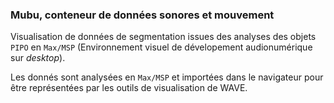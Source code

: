 ### Mubu, conteneur de données sonores et mouvement

Visualisation de données de segmentation issues des analyses des objets `PIPO` en `Max/MSP` (Environnement visuel de dévelopement audionumérique sur _desktop_).

Les donnés sont analysées en `Max/MSP` et importées dans le navigateur pour être représentées par les outils de visualisation de WAVE. 

<div class="demo">
  <div class="soom-mubu"></div>
  <div class="timeline-mubu"></div>
</div>

<script src="./mubu/model.js"></script>
<script src="./mubu/app.js"></script>